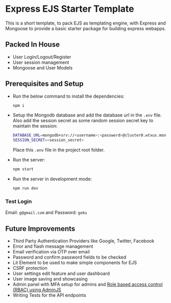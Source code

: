 # Express EJS Starter Template

This is a short template, to pack EJS as templating engine, with Express and Mongoose to provide a basic starter package for building express webapps.

## Packed In House

* User Login/Logout/Register
* User session management
* Mongoose and User Models

## Prerequisites and Setup

* Run the below command to install the dependencies:

    ```sh
    npm i
    ```

* Setup the Mongodb database and add the database url in the `.env` file. Also add the session secret as some random session secret key to maintain the session:

    ```sh
    DATABASE_URL=mongodb+srv://<username>:<password>@cluster0.wtxus.mongodb.net/<dbname>?retryWrites=true&w=majority
    SESSION_SECRET=<session_secret>
    ```

    Place this `.env` file in the project root folder.

* Run the server:

    ```sh
    npm start
    ```

* Run the server in development mode:

    ```sh
    npm run dev
    ```

### Test Login

Email: `g@gmail.com` and Password: `goku`

## Future Improvements

* Third Party Authentication Providers like Google, Twitter, Facebook
* Error and flash message management
* Email verification via OTP over email
* Password and confirm password fields to be checked
* Lit Element to be used to make simple components for EJS
* CSRF protection
* User settings edit feature and user dashboard
* User image saving and showcasing
* Admin panel with MFA setup for admins and [Role based access control (RBAC) using AdminJS](https://docs.adminjs.co/tutorial-rbac.html)
* Writing Tests for the API endpoints

